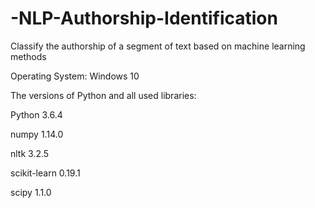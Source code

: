 # -NLP-Authorship-Identification
Classify the authorship of a segment of text based on machine learning methods


Operating System: Windows 10

The versions of Python and all used libraries:

Python 3.6.4

numpy 1.14.0

nltk 3.2.5

scikit-learn 0.19.1

scipy 1.1.0
